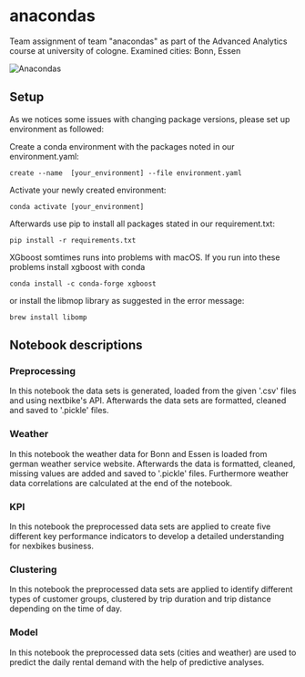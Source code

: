 # anacondas
Team assignment of team "anacondas" as part of the Advanced Analytics course at university of cologne. Examined cities: Bonn, Essen

![Anacondas](https://miro.medium.com/max/1000/1*h1h6j08kIHv3ywN3MCfKLg.jpeg)


## Setup

As we notices some issues with changing package versions, please set up environment as followed:

Create a conda environment with the packages noted in our environment.yaml:

    create --name  [your_environment] --file environment.yaml

Activate your newly created environment:

    conda activate [your_environment]
    
Afterwards use pip to install all packages stated in our requirement.txt:

    pip install -r requirements.txt


XGboost somtimes runs into problems with macOS. If you run into these problems install xgboost with conda 

    conda install -c conda-forge xgboost

or install the libmop library as suggested in the error message:

    brew install libomp

    
## Notebook descriptions

### Preprocessing
In this notebook the data sets is generated, loaded from the given '.csv' files and using nextbike's API. Afterwards the data sets are formatted, cleaned and saved to  '.pickle' files.

### Weather
In this notebook the weather data for Bonn and Essen is loaded from german weather service website. Afterwards the data is formatted, cleaned, missing values are added and saved to '.pickle' files. Furthermore weather data correlations are calculated at the end of the notebook.

### KPI
In this notebook the preprocessed data sets are applied to create five different key performance indicators to develop a detailed understanding for nexbikes business.

### Clustering
In this notebook the preprocessed data sets are applied to identify different types of customer groups, clustered by trip duration and trip distance depending on the time of day.

### Model
In this notebook the preprocessed data sets (cities and weather) are used to predict the daily rental demand with the help of predictive analyses.


